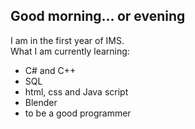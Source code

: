## Good morning... or evening
I am in the first year of IMS.
<br>
What I am currently learning:
- C# and C++
- SQL
- html, css and Java script
- Blender
- to be a good programmer

<!--
**RobinTea/RobinTea** is a ✨ _special_ ✨ repository because its `README.md` (this file) appears on your GitHub profile.

Here are some ideas to get you started:

- 🔭 I’m currently working on ...
- 🌱 I’m currently learning ...
- 👯 I’m looking to collaborate on ...
- 🤔 I’m looking for help with ...
- 💬 Ask me about ...
- 📫 How to reach me: ...
- 😄 Pronouns: ...
- ⚡ Fun fact: ...
-->
